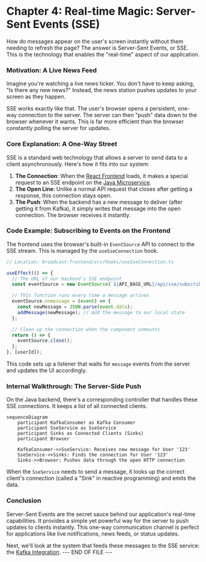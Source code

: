 # Chapter 4: Real-time Magic: Server-Sent Events (SSE)

How do messages appear on the user's screen instantly without them needing to refresh the page? The answer is Server-Sent Events, or SSE. This is the technology that enables the "real-time" aspect of our application.

### Motivation: A Live News Feed

Imagine you're watching a live news ticker. You don't have to keep asking, "Is there any new news?" Instead, the news station pushes updates to your screen as they happen.

SSE works exactly like that. The user's browser opens a persistent, one-way connection to the server. The server can then "push" data down to the browser whenever it wants. This is far more efficient than the browser constantly polling the server for updates.

### Core Explanation: A One-Way Street

SSE is a standard web technology that allows a server to send data to a client asynchronously. Here's how it fits into our system:

1.  **The Connection**: When the [React Frontend](02_react_frontend.md) loads, it makes a special request to an SSE endpoint on the [Java Microservice](03_java_microservice.md).
2.  **The Open Line**: Unlike a normal API request that closes after getting a response, this connection stays open.
3.  **The Push**: When the backend has a new message to deliver (after getting it from Kafka), it simply writes that message into the open connection. The browser receives it instantly.

### Code Example: Subscribing to Events on the Frontend

The frontend uses the browser's built-in `EventSource` API to connect to the SSE stream. This is managed by the `useSseConnection` hook.

```typescript
// Location: broadcast-frontend/src/hooks/useSseConnection.ts

useEffect(() => {
  // The URL of our backend's SSE endpoint
  const eventSource = new EventSource(`${API_BASE_URL}/api/sse/subscribe/${userId}`);

  // This function runs every time a message arrives
  eventSource.onmessage = (event) => {
    const newMessage = JSON.parse(event.data);
    addMessage(newMessage); // Add the message to our local state
  };

  // Clean up the connection when the component unmounts
  return () => {
    eventSource.close();
  };
}, [userId]);
```
This code sets up a listener that waits for `message` events from the server and updates the UI accordingly.

### Internal Walkthrough: The Server-Side Push

On the Java backend, there's a corresponding controller that handles these SSE connections. It keeps a list of all connected clients.

```mermaid
sequenceDiagram
    participant KafkaConsumer as Kafka Consumer
    participant SseService as SseService
    participant Sinks as Connected Clients (Sinks)
    participant Browser

    KafkaConsumer->>SseService: Receives new message for User '123'
    SseService->>Sinks: Finds the connection for User '123'
    Sinks->>Browser: Pushes data through the open HTTP connection
```

When the `SseService` needs to send a message, it looks up the correct client's connection (called a "Sink" in reactive programming) and emits the data.

### Conclusion

Server-Sent Events are the secret sauce behind our application's real-time capabilities. It provides a simple yet powerful way for the server to push updates to clients instantly. This one-way communication channel is perfect for applications like live notifications, news feeds, or status updates.

Next, we'll look at the system that feeds these messages to the SSE service: the [Kafka Integration](05_kafka_integration.md).
--- END OF FILE ---
